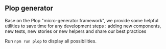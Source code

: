 ## Plop generator

Base on the Plop "micro-generator framework", we provide some helpful utilities to save time for any development steps : adding new components, new tests, new stories or new helpers and share our best practices

Run `npm run plop` to display all possibilities.
